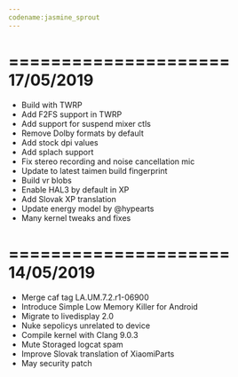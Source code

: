 ```yaml
---
codename:jasmine_sprout
---
```

=====================
    17/05/2019
=====================
- Build with TWRP
- Add F2FS support in TWRP
- Add support for suspend mixer ctls
- Remove Dolby formats by default
- Add stock dpi values
- Add splach support
- Fix stereo recording and noise cancellation mic
- Update to latest taimen build fingerprint
- Build vr blobs
- Enable HAL3 by default in XP
- Add Slovak XP translation
- Update energy model by @hypearts
- Many kernel tweaks and fixes

=====================
    14/05/2019
=====================
- Merge caf tag LA.UM.7.2.r1-06900
- Introduce Simple Low Memory Killer for Android
- Migrate to livedisplay 2.0
- Nuke sepolicys unrelated to device
- Compile kernel with Clang 9.0.3
- Mute Storaged logcat spam
- Improve Slovak translation of XiaomiParts
- May security patch
